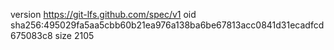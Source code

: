 version https://git-lfs.github.com/spec/v1
oid sha256:495029fa5aa5cbb60b21ea976a138ba6be67813acc0841d31ecadfcd675083c8
size 2105
